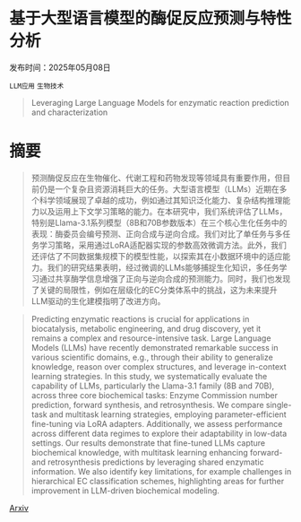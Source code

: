 # 基于大型语言模型的酶促反应预测与特性分析

发布时间：2025年05月08日

`LLM应用` `生物技术`

> Leveraging Large Language Models for enzymatic reaction prediction and characterization

# 摘要

> 预测酶促反应在生物催化、代谢工程和药物发现等领域具有重要作用，但目前仍是一个复杂且资源消耗巨大的任务。大型语言模型（LLMs）近期在多个科学领域展现了卓越的成功，例如通过其知识泛化能力、复杂结构推理能力以及运用上下文学习策略的能力。在本研究中，我们系统评估了LLMs，特别是Llama-3.1系列模型（8B和70B参数版本）在三个核心生化任务中的表现：酶委员会编号预测、正向合成与逆向合成。我们对比了单任务与多任务学习策略，采用通过LoRA适配器实现的参数高效微调方法。此外，我们还评估了不同数据集规模下的模型性能，以探索其在小数据环境中的适应能力。我们的研究结果表明，经过微调的LLMs能够捕捉生化知识，多任务学习通过共享酶学信息增强了正向与逆向合成的预测能力。同时，我们也发现了关键的局限性，例如在层级化的EC分类体系中的挑战，这为未来提升LLM驱动的生化建模指明了改进方向。

> Predicting enzymatic reactions is crucial for applications in biocatalysis, metabolic engineering, and drug discovery, yet it remains a complex and resource-intensive task. Large Language Models (LLMs) have recently demonstrated remarkable success in various scientific domains, e.g., through their ability to generalize knowledge, reason over complex structures, and leverage in-context learning strategies. In this study, we systematically evaluate the capability of LLMs, particularly the Llama-3.1 family (8B and 70B), across three core biochemical tasks: Enzyme Commission number prediction, forward synthesis, and retrosynthesis. We compare single-task and multitask learning strategies, employing parameter-efficient fine-tuning via LoRA adapters. Additionally, we assess performance across different data regimes to explore their adaptability in low-data settings. Our results demonstrate that fine-tuned LLMs capture biochemical knowledge, with multitask learning enhancing forward- and retrosynthesis predictions by leveraging shared enzymatic information. We also identify key limitations, for example challenges in hierarchical EC classification schemes, highlighting areas for further improvement in LLM-driven biochemical modeling.

[Arxiv](https://arxiv.org/abs/2505.05616)